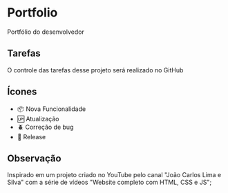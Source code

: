 # Portfolio
Portfólio do desenvolvedor

## Tarefas

O controle das tarefas desse projeto será realizado no GitHub

## Ícones

- :package: Nova Funcionalidade
- :up: Atualização
- :beetle: Correção de bug
- :checkered_flag: Release

## Observação

Inspirado em um projeto criado no YouTube pelo canal "João Carlos Lima e Silva" com a série de vídeos "Website completo com HTML, CSS e JS";